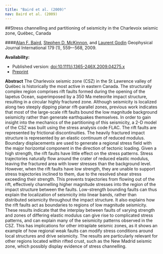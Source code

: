 ```yaml
---
title: "Baird et al. (2009)"
nav: Baird et al. (2009)
---
```


##Stress channelling and partitioning of seismicity in the Charlevoix seismic zone, Québec, Canada

####[Alan F. Baird](http://www1.gly.bris.ac.uk/~baird/), [Stephen D. McKinnon](http://www.mine.queensu.ca/People/faculty/SteveMckinnon.html), and [Laurent Godin](http://www.geol.queensu.ca/faculty/fac-godin/)
Geophysical Journal International 179 (1), 559–-568, 2009.

**Availability:**

- Published version: [doi:10.1111/j.1365-246X.2009.04275.x](http://dx.doi.org/10.1111/j.1365-246X.2009.04275.x)
- [Preprint](/pdfs/baird_etal_2009.pdf) 

**Abstract** The Charlevoix seismic zone (CSZ) in the St Lawrence valley of Québec is historically the most active in eastern Canada. The structurally complex region comprises rift faults formed during the opening of the Iapetus Ocean, superimposed by a 350 Ma meteorite impact structure, resulting in a circular highly fractured zone. Although seismicity is localized along two steeply dipping planar rift-parallel zones, previous work indicates that most of the large-scale rift faults bound the low magnitude background seismicity rather than generate earthquakes themselves. In order to gain insight into the mechanics of the partitioning of this seismicity, a 2-D model of the CSZ was built using the stress analysis code FLAC. The rift faults are represented by frictional discontinuities. The heavily fractured impact structure is represented by an elastic continuum of reduced modulus. Boundary displacements are used to generate a regional stress field with the major horizontal component in the direction of tectonic loading. Given a high strength, the rift faults have little effect on the stress patterns. Stress trajectories naturally flow around the crater of reduced elastic modulus, leaving the fractured area with lower stresses than the background level. However, when the rift faults have low strength, they are unable to support stress trajectories inclined to them, due to the resolved shear stress exceeding their strength. This prevents trajectories from flowing out of the rift, effectively channelling higher magnitude stresses into the region of the impact structure between the faults. Low-strength bounding faults can thus explain the localization of seismicity into linear bands, rather than distributed seismicity throughout the impact structure. It also explains how the rift faults act as boundaries to regions of low magnitude seismicity. These results indicate that the interplay between faults of varying strength and zones of differing elastic modulus can give rise to complicated stress patterns, and can explain many of the seismicity patterns observed in the CSZ. This has implications for other intraplate seismic zones, as it shows an example of how regional weak faults can modify stress conditions around local structures and drive seismicity. The results are particularly relevant for other regions located within rifted crust, such as the New Madrid seismic zone, which possibly display evidence of stress channelling.